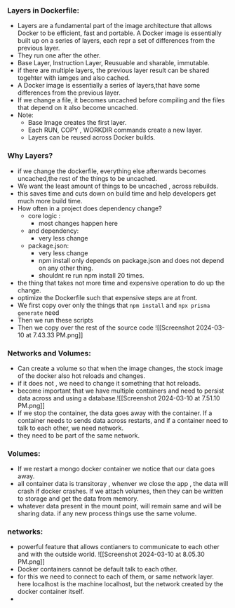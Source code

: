 ### Layers in Dockerfile:
- Layers are a fundamental part of the image architecture that allows Docker to be efficient, fast and portable. A Docker image is essentially built up on a series of layers, each repr a set of differences from the previous layer.
- They run one after the other.
- Base Layer, Instruction Layer, Reusuable and sharable, immutable.
- if there are multiple layers, the previous layer result can be shared togehter with iamges and also cached.
- A Docker image is essentially a series of layers,that have some differences from the previous layer.
- If we change a file, it becomes uncached before compiling and the files that depend on it also become uncached.
- Note:
	- Base Image creates the first layer.
	- Each RUN, COPY , WORKDIR commands create a new layer.
	- Layers can be reused across Docker builds.
### Why Layers?
- if we change the dockerfile, everything else afterwards becomes uncached,the rest of the things to be uncached.
- We want the least amount of things to be uncached , across rebuilds.
- this saves time and cuts down on build time and help developers get much more build time.
- How often in a project does dependency change?
	- core logic :
		- most changes happen here
	- and dependency:
		- very less change
	- package.json:
		- very less change
		-   npm install only depends on package.json and does not depend on any other thing.
		- shouldnt re run npm install 20 times.
- the thing that takes not more time and expensive operation to do up the change.
- optimize the Dockerfile such that expensive steps are at front.
-  We first copy over only the things that `npm install` and `npx prisma generate` need
-  Then we run these scripts
-  Then we copy over the rest of the source code
![[Screenshot 2024-03-10 at 7.43.33 PM.png]]

### Networks and Volumes:
- Can create a volume so that when the image changes, the stock image of the docker also hot reloads and changes.
- if it does not , we need to change it something that hot reloads.
- become important that we have multiple containers and need to persist data across and using a database.![[Screenshot 2024-03-10 at 7.51.10 PM.png]]
- If we stop the container, the data goes away with the container. If a container needs to sends data across restarts, and if a container need to talk to each other, we need network.
- they need to be part of the same network.
### Volumes:
- If we restart a mongo docker container we notice that our data goes away.
- all container data is transitoray , whenver we close the app , the data will crash if docker crashes. If we attach volumes, then they can be written to storage and get the data from memory.
- whatever data present in the mount point, will remain same and will be sharing data. if any new process things use the same volume.
### networks:
- powerful feature that allows contianers to communicate to each other and with the outside world.
 ![[Screenshot 2024-03-10 at 8.05.30 PM.png]]
-  Docker containers cannot be default talk to each other.
- for this we need to connect to each of them, or same network layer. here localhost is the machine localhost, but the network created by the docker container itself.
- 